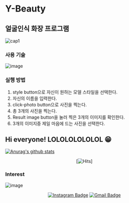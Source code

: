 # Y-Beauty

## 얼굴인식 화장 프로그램
![cap1](https://user-images.githubusercontent.com/78770128/108956002-62df7500-76b2-11eb-9a01-d5241b8061b5.PNG)

### 사용 기술
![image](https://user-images.githubusercontent.com/78770128/108956576-47c13500-76b3-11eb-8ade-3f6262464688.png)

### 실행 방법
   1. style button으로 자신이 원하는 모델 스타일을 선택한다.
   2. 자신의 이름을 입력한다.
   3. click-photo button으로 사진을 찍는다.
   4. 총 3개의 사진을 찍는다. 
   5. Result image button을 눌러 찍은 3개의 이미지를 확인한다.
   6. 3개의 이미지중 제일 마음에 드는 사진을 선택한다.

## Hi everyone! LOLOLOLOLOLOL 😁 

[![Anurag's github stats](https://github-readme-stats.vercel.app/api?username=mahyungjoon)](https://github.com/anuraghazra/github-readme-stats)

<div align=center>

[![Hits](https://hits.seeyoufarm.com/api/count/incr/badge.svg?url=https%3A%2F%2Fgithub.com%2Fmahyungjoon)]

</div>


### Interest

![image](https://user-images.githubusercontent.com/78770128/108956576-47c13500-76b3-11eb-8ade-3f6262464688.png)

<div align=center>

[![Instagram Badge](https://img.shields.io/badge/-Instagram-dd2a7b?style=flat-square&logo=instagram&logoColor=white&link=https://www.instagram.com/ma_h_j0824/)](https://www.instagram.com/ma_h_j0824/) 
[![Gmail Badge](https://img.shields.io/badge/-Gmail-d14836?style=flat-square&logo=Gmail&logoColor=white&link=mailto:gudwns4328@gmail.com)](mailto:gudwns4328@gmail.com)
</div>

<!--
**Ian0720/Ian0720** is a ✨ _special_ ✨ repository because its `README.md` (this file) appears on your GitHub profile.

Here are some ideas to get you started:

- 🔭 I’m currently working on ...
- 🌱 I’m currently learning ...
- 👯 I’m looking to collaborate on ...
- 🤔 I’m looking for help with ...
- 💬 Ask me about ...
- 📫 How to reach me: ...
- 😄 Pronouns: ...
- ⚡ Fun fact: ...
-->
